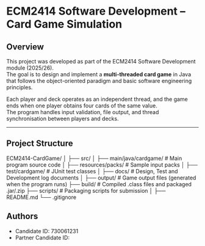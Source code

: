 # ECM2414 Software Development – Card Game Simulation

## Overview
This project was developed as part of the ECM2414 Software Development module (2025/26).  
The goal is to design and implement a **multi-threaded card game** in Java that follows the object-oriented paradigm and basic software engineering principles.  

Each player and deck operates as an independent thread, and the game ends when one player obtains four cards of the same value.  
The program handles input validation, file output, and thread synchronisation between players and decks.

---

## Project Structure
ECM2414-CardGame/
│
├── src/
│ ├── main/java/cardgame/ # Main program source code
│ ├── resources/packs/ # Sample input packs
│
├── test/cardgame/ # JUnit test classes
│
├── docs/ # Design, Test and Development log documents
│
├── output/ # Game output files (generated when the program runs)
├── build/ # Compiled .class files and packaged .jar/.zip
├── scripts/ # Packaging scripts for submission
│
├── README.md
└── .gitignore

## Authors
- Candidate ID: 730061231
- Partner Candidate ID: 
